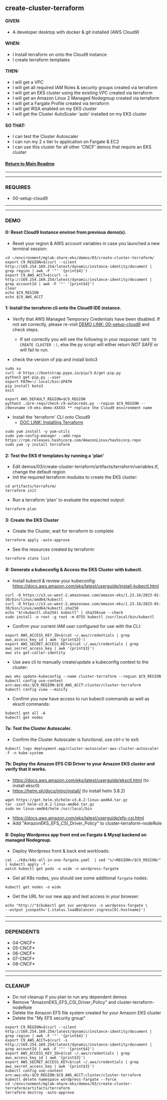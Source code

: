 ## create-cluster-terraform

#### GIVEN:
  - A developer desktop with docker & git installed (AWS Cloud9)

#### WHEN:
  - I Install terraform on onto the Cloud9 instance
  - I create terraform templates

#### THEN:
  - I will get a VPC
  - I will get all required IAM Roles & security groups created via terraform
  - I will get an EKS cluster using the existing VPC created via terraform
  - I will get an Amazon Linux 2 Managed Nodegroup created via terraform
  - I will get a Fargate Profile created via terraform
  - I will get IRSA enabled on my EKS cluster
  - I will get the Cluster AutoScaler 'auto' installed on my EKS cluster

#### SO THAT:
  - I can test the Cluster Autoscaler
  - I can run my 2 x tier tv application on Fargate & EC2
  - I can use this cluster for all other 'CNCF' demos that require an EKS cluster

#### [Return to Main Readme](https://github.com/bwer432/mglab-share-eks#demos)

---------------------------------------------------------------
---------------------------------------------------------------
### REQUIRES
- 00-setup-cloud9

---------------------------------------------------------------
---------------------------------------------------------------
### DEMO


#### 0: Reset Cloud9 Instance environ from previous demo(s).
- Reset your region & AWS account variables in case you launched a new terminal session:
```
cd ~/environment/mglab-share-eks/demos/03/create-cluster-terraform/
export C9_REGION=$(curl --silent http://169.254.169.254/latest/dynamic/instance-identity/document |  grep region | awk -F '"' '{print$4}')
export C9_AWS_ACCT=$(curl -s http://169.254.169.254/latest/dynamic/instance-identity/document | grep accountId | awk -F '"' '{print$4}')
clear
echo $C9_REGION
echo $C9_AWS_ACCT
```

#### 1: Install the terraform cli onto the Cloud9 IDE instance.
- Verify that AWS Managed Temporary Credentials have been disabled.  If not set correctly, please re-visit [DEMO LINK: 00-setup-cloud9](demos/00-setup-cloud9/demo.md) and check steps.
    - If set correctly you will see the following in your response: `SAFE TO CREATE CLUSTER :)`, else the py script will either return _NOT SAFE_ or will fail to run.

- check the version of pip and install boto3
```
sudo su
curl -O https://bootstrap.pypa.io/pip/3.6/get-pip.py
python3 get-pip.py --user
export PATH=~/.local/bin:$PATH
pip install boto3
exit
```
```
export AWS_DEFAULT_REGION=$C9_REGION
python3 ./pre-reqs/check-c9-autocreds.py --region $C9_REGION --c9envname c9-eks-demo-XXXXX ** replace the Cloud9 environment name
```
- Install the 'terraform' CLI onto Cloud9
  - [DOC LINK: Installing Terraform](https://learn.hashicorp.com/tutorials/terraform/install-cli)
```
sudo yum install -y yum-utils
sudo yum-config-manager --add-repo https://rpm.releases.hashicorp.com/AmazonLinux/hashicorp.repo
sudo yum -y install terraform
```

#### 2: Test the EKS tf templates by running a 'plan'
- Edit demos/03/create-cluster-terraform/artifacts/terraform/variables.tf, change the default region
- Init the required terraform modules to create the EKS cluster:
```
cd artifacts/terraform/
terraform init
```
- Run a terraform 'plan' to evaluate the expected output:
```
terraform plan
```

#### 3: Create the EKS Cluster
- Create the Cluster, wait for terraform to complete
```
terraform apply -auto-approve
```
- See the resources created by terraform:
```
terraform state list
```

#### 4: Generate a kubeconfig & Access the EKS Cluster with kubectl.
- Install kubectl & review your kubeconfig:  https://docs.aws.amazon.com/eks/latest/userguide/install-kubectl.html
```
curl -O https://s3.us-west-2.amazonaws.com/amazon-eks/1.23.16/2023-01-30/bin/linux/amd64/kubectl
curl -O https://s3.us-west-2.amazonaws.com/amazon-eks/1.23.16/2023-01-30/bin/linux/amd64/kubectl.sha256
echo "$(<kubectl.sha256) kubectl" | sha256sum --check
sudo install -o root -g root -m 0755 kubectl /usr/local/bin/kubectl
```
- Confirm your current IAM user configured for use with the CLI:
```
export AWS_ACCESS_KEY_ID=$(cat ~/.aws/credentials | grep aws_access_key_id | awk '{print$3}')
export AWS_SECRET_ACCESS_KEY=$(cat ~/.aws/credentials | grep aws_secret_access_key | awk '{print$3}')
aws sts get-caller-identity
```
- Use aws cli to manually create/update a kubeconfig context to the cluster:
```
aws eks update-kubeconfig --name cluster-terraform --region $C9_REGION
kubectl config use-context arn:aws:eks:$C9_REGION:$C9_AWS_ACCT:cluster/cluster-terraform
kubectl config view --minify
```
- Confirm you now have access to run kubectl commands as well as eksctl commands:
```
kubectl get all -A
kubectl get nodes
```

#### 7a: Test the Cluster Autoscaler.

- Confirm the Cluster Autoscaler is functional, use _ctrl-c_ to exit:
```
kubectl logs deployment.app/cluster-autoscaler-aws-cluster-autoscaler -f -n kube-system
```
#### 7b: Deploy the Amazon EFS CSI Driver to your Amazon EKS cluster and verify that it works.
- https://docs.aws.amazon.com/eks/latest/userguide/eksctl.html (to install eksctl)
- https://helm.sh/docs/intro/install/ (to install helm 3.8.2)
```
wget https://get.helm.sh/helm-v3.8.2-linux-amd64.tar.gz
tar -zxvf helm-v3.8.2-linux-amd64.tar.gz
sudo mv linux-amd64/helm /usr/local/bin  
```
- https://docs.aws.amazon.com/eks/latest/userguide/efs-csi.html
- Add "AmazonEKS_EFS_CSI_Driver_Policy" to cluster-terraform-nodeRole 

#### 8: Deploy Wordpress app front end on Fargate & Mysql backend on managed Nodegroup.
- Deploy Wordpress front & back end workloads:
```
cat ../k8s/k8s-all-in-one-fargate.yaml  | sed "s/<REGION>/$C9_REGION/" | kubectl apply -f -
watch kubectl get pods -o wide -n wordpress-fargate
```
- Get all K8s nodes, you should see some additional `fargate` nodes:
```
kubectl get nodes -o wide
```
- Get the URL for our new app and test access in your browser:
```
echo "http://"$(kubectl get svc wordpress -n wordpress-fargate \
--output jsonpath='{.status.loadBalancer.ingress[0].hostname}')
```

---------------------------------------------------------------
---------------------------------------------------------------
### DEPENDENTS

- 04-CNCF*
- 05-CNCF*
- 06-CNCF*
- 07-CNCF*
- 08-CNCF*


---------------------------------------------------------------
---------------------------------------------------------------
### CLEANUP
- Do not cleanup if you plan to run any dependent demos
- Remove "AmazonEKS_EFS_CSI_Driver_Policy" and cluster-terraform-nodeRole
- Delete the Amazon EFS file system created for your Amazon EKS cluster
- Delete the "My EFS security group"
```
export C9_REGION=$(curl --silent http://169.254.169.254/latest/dynamic/instance-identity/document |  grep region | awk -F '"' '{print$4}')
export C9_AWS_ACCT=$(curl -s http://169.254.169.254/latest/dynamic/instance-identity/document | grep accountId | awk -F '"' '{print$4}')
export AWS_ACCESS_KEY_ID=$(cat ~/.aws/credentials | grep aws_access_key_id | awk '{print$3}')
export AWS_SECRET_ACCESS_KEY=$(cat ~/.aws/credentials | grep aws_secret_access_key | awk '{print$3}')
kubectl config use-context arn:aws:eks:$C9_REGION:$C9_AWS_ACCT:cluster/cluster-terraform
kubectl delete namespace wordpress-fargate --force
cd ~/environment/mglab-share-eks/demos/03/create-cluster-terraform/artifacts/terraform
terraform destroy -auto-approve
```
